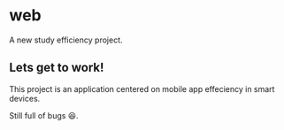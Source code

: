 # web

A new study efficiency project.

## Lets get to work!

This project is an application centered on mobile app effeciency in smart devices.


Still full of bugs 😆.
